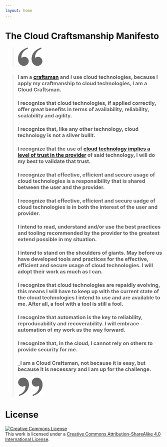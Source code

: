 ```yaml
---
layout: home
---
```


# The Cloud Craftsmanship Manifesto

> <img src="images/openquote.png" width="80" height="60"/>

> ### I am a [craftsman](explained/craftsman.md) and I use cloud technologies, because I apply my craftmanship to cloud technologies, I am a Cloud Craftsman.
>
> ### I recognize that cloud technologies, if applied correctly, offer great benefits in terms of availability, reliability, scalability and agility.
>
> ### I recognize that, like any other technology, cloud technology is not a silver bullit.
>
> ### I recognize that the use of [cloud technology implies a level of trust in the provider](explained/trust.md) of said technology, I will do my best to validate that trust.
>
> ### I recognize that effective, efficient and secure usage of cloud technologies is a responsibility that is shared between the user and the provider.
>
> ### I recognize that effective, efficient and secure uadge of cloud technologies is in both the interest of the user and provider.
>
> ### I intend to read, understand and/or use the best practices and tooling recommended by the provider to the greatest extend possible in my situation.
>
> ### I intend to stand on the shoulders of giants. May before us have developed tools and practices for the effective, efficient and secure usage of cloud technologies. I will adopt their work as much as I can.
>
> ### I recognize that cloud technologies are repaidly evolving, this means I will have to keep up with the current state of the cloud technologies I intend to use and are available to me. After all, a fool with a tool is still a fool.
>
> ### I recognize that automation is the key to reliability, reproducability and recoverability. I will embrace automation of my work as the way forward.
>
> ### I recognize that, in the cloud, I cannot rely on others to provide security for me.
> 
> ### _I am a Cloud Craftsman, not because it is easy, but because it is necessary and I am up for the challenge.
>
> <img src="images/closequote.png" width="80" height="60"/>

# License
<a rel="license" href="http://creativecommons.org/licenses/by-sa/4.0/"><img alt="Creative Commons License" style="border-width:0" src="https://i.creativecommons.org/l/by-sa/4.0/88x31.png" /></a><br />This work is licensed under a <a rel="license" href="http://creativecommons.org/licenses/by-sa/4.0/">Creative Commons Attribution-ShareAlike 4.0 International License</a>.



